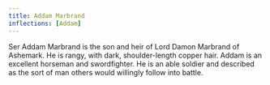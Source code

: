 ```yaml
---
title: Addam Marbrand
inflections: [Addam]
---
```


Ser Addam Marbrand is the son and heir of Lord Damon Marbrand of Ashemark. He is rangy, with dark, shoulder-length copper hair. Addam is an excellent horseman and swordfighter. He is an able soldier and described as the sort of man others would willingly follow into battle. 


